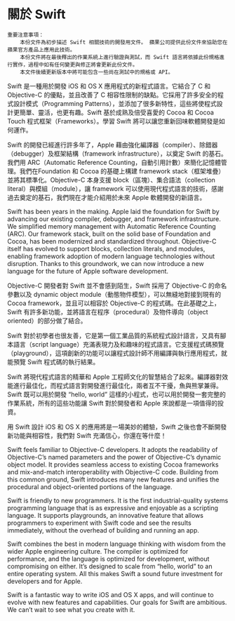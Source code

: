 # 關於 Swift

    重要注意事項：
        本份文件為初步描述 Swift 相關技術的開發用文件。 蘋果公司提供此份文件來協助您在蘋果官方產品上應用此技術。
        本份文件將在最後釋出的作業系統上進行驗證與測試，而 Swift 語言將依據此份規格進行實作，過程中如有任何變更與修正將會更新此份文件。
        本文件後續更新版本中將可能包含一些尚在測試中的規格或 API。

Swift 是一種用於開發 iOS 和 OS X 應用程式的新程式語言。它結合了 C 和 Objective-C 的優點，並且改善了 C 相容性限制的缺點。它採用了許多安全的程式設計​模式（Programming Patterns），並添加了很多新特性，這些將使程式設計更簡單、靈活，也更有趣。Swift 基於成熟及倍受喜愛的 Cocoa 和 Cocoa Touch 程式框架（Frameworks）。學習 Swift 將可以讓您重新回味軟體開發是如何運作。

Swift 的開發已經進行許多年了，Apple 藉由強化編譯器（compiler）、除錯器（debugger）及框架結構（framework infrastructure），以奠定 Swift 的基石。我們用 ARC（Automatic Reference Counting，自動引用計數）來簡化記憶體管理。我們在Foundation 和 Cocoa 的基礎上構建 framework stack（框架堆疊）並將其標準化。Objective-C 本身支援 block（區塊）、集合語法（collection literal）與模組（module），讓 framework 可以使用現代程式語言的技術，感謝過去奠定的基石，我們現在才能介紹用於未來 Apple 軟體開發的新語言。

Swift has been years in the making. Apple laid the foundation for Swift by advancing our existing compiler, debugger, and framework infrastructure. We simplified memory management with Automatic Reference Counting (ARC). Our framework stack, built on the solid base of Foundation and Cocoa, has been modernized and standardized throughout. Objective-C itself has evolved to support blocks, collection literals, and modules, enabling framework adoption of modern language technologies without disruption. Thanks to this groundwork, we can now introduce a new language for the future of Apple software development.


Objective-C 開發者對 Swift 並不會感到陌生，Swift 採用了 Objective-C 的命名參數以及 dynamic object module（動態物件模型），可以無縫地對接到現有的 Cocoa framework，並且可以相容於 Objective-C 的程式碼。在此基礎之上，Swift 有許多新功能，並將語言在程序（procedural）及物件導向（object oriented）的部分做了結合。

Swift 對於初學者也很友善，它是第一個工業品質的系統程式設計語言，又具有腳本語言（script language）充滿表現力及和趣味的程式語言。它支援程式碼預覽（playground），這項創新的功能可以讓程式設計師不用編譯與執行應用程式，就能預覽 Swift 程式碼的執行結果。

Swift 將現代程式語言的精華和 Apple 工程師文化的智慧結合了起來。編譯器對效能進行最佳化，而程式語言對開發進行最佳化，兩者互不干擾，魚與熊掌兼得。Swift 既可以用於開發 “hello, world” 這樣的小程式，也可以用於開發一套完整的作業系統，所有的這些功能讓 Swift 對於開發者和 Apple 來說都是一項值得的投資。

用 Swift 設計 iOS 和 OS X 的應用將是一場美妙的體驗，Swift 之後也會不斷開發新功能與相容性，我們對 Swift 充滿信心，你還在等什麼！

Swift feels familiar to Objective-C developers. It adopts the readability of Objective-C’s named parameters and the power of Objective-C’s dynamic object model. It provides seamless access to existing Cocoa frameworks and mix-and-match interoperability with Objective-C code. Building from this common ground, Swift introduces many new features and unifies the procedural and object-oriented portions of the language.

Swift is friendly to new programmers. It is the first industrial-quality systems programming language that is as expressive and enjoyable as a scripting language. It supports playgrounds, an innovative feature that allows programmers to experiment with Swift code and see the results immediately, without the overhead of building and running an app.

Swift combines the best in modern language thinking with wisdom from the wider Apple engineering culture. The compiler is optimized for performance, and the language is optimized for development, without compromising on either. It’s designed to scale from “hello, world” to an entire operating system. All this makes Swift a sound future investment for developers and for Apple.

Swift is a fantastic way to write iOS and OS X apps, and will continue to evolve with new features and capabilities. Our goals for Swift are ambitious. We can’t wait to see what you create with it.
